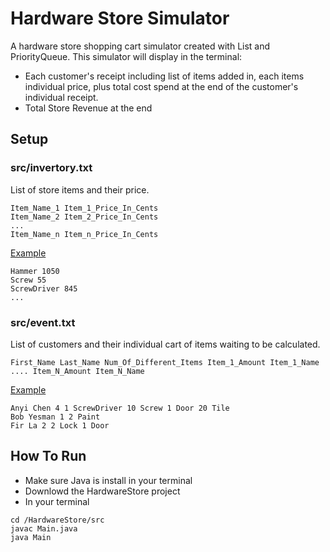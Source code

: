 # Hardware Store Simulator
A hardware store shopping cart simulator created with List and PriorityQueue. 
This simulator will display in the terminal: 
* Each customer's receipt including list of items added in, each items individual price, plus total cost spend at the end of the customer's individual receipt.
* Total Store Revenue at the end

## Setup
### src/invertory.txt
List of store items and their price.
```
Item_Name_1 Item_1_Price_In_Cents
Item_Name_2 Item_2_Price_In_Cents
...
Item_Name_n Item_n_Price_In_Cents
```
[Example](https://github.com/anyichen212/Projects/blob/master/HardwareStore/src/inventory.txt)
```
Hammer 1050
Screw 55
ScrewDriver 845
...
```

### src/event.txt
List of customers and their individual cart of items waiting to be calculated.
```
First_Name Last_Name Num_Of_Different_Items Item_1_Amount Item_1_Name .... Item_N_Amount Item_N_Name
```

[Example](https://github.com/anyichen212/Projects/blob/master/HardwareStore/src/event.txt)
```
Anyi Chen 4 1 ScrewDriver 10 Screw 1 Door 20 Tile
Bob Yesman 1 2 Paint
Fir La 2 2 Lock 1 Door
```
## How To Run
- Make sure Java is install in your terminal
- Downlowd the HardwareStore project
- In your terminal
```
cd /HardwareStore/src
javac Main.java
java Main
```
